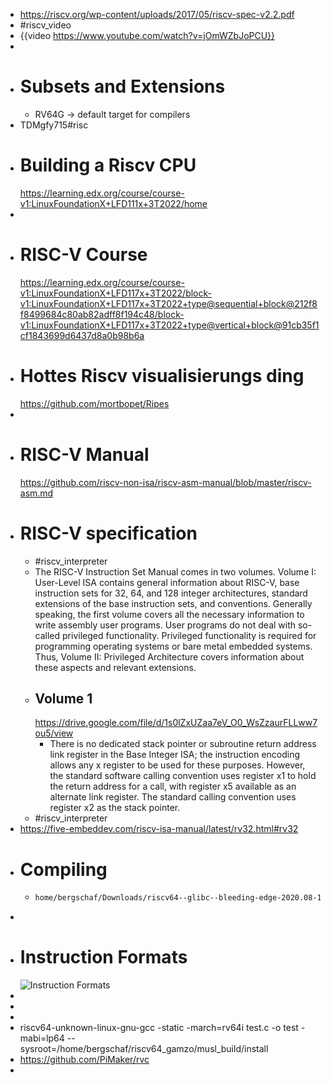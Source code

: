 - https://riscv.org/wp-content/uploads/2017/05/riscv-spec-v2.2.pdf
- #riscv_video
- {{video https://www.youtube.com/watch?v=jOmWZbJoPCU}}
-
- # Subsets and Extensions
	- RV64G -> default target for compilers
- TDMgfy715#risc
- # Building a Riscv CPU
  https://learning.edx.org/course/course-v1:LinuxFoundationX+LFD111x+3T2022/home
-
- # RISC-V Course
  https://learning.edx.org/course/course-v1:LinuxFoundationX+LFD117x+3T2022/block-v1:LinuxFoundationX+LFD117x+3T2022+type@sequential+block@212f8f8499684c80ab82adff8f194c48/block-v1:LinuxFoundationX+LFD117x+3T2022+type@vertical+block@91cb35f1cf1843699d6437d8a0b98b6a
- # Hottes Riscv visualisierungs ding
  https://github.com/mortbopet/Ripes
-
- # RISC-V Manual
  https://github.com/riscv-non-isa/riscv-asm-manual/blob/master/riscv-asm.md
- # RISC-V specification
	- #riscv_interpreter
	- The RISC-V Instruction Set Manual comes in two volumes. Volume I: 
	  User-Level ISA contains general information about RISC-V, base 
	  instruction sets for 32, 64, and 128 integer architectures, standard 
	  extensions of the base instruction sets, and conventions. Generally 
	  speaking, the first volume covers all the necessary information to write
	   assembly user programs. User programs do not deal with so-called 
	  privileged functionality. Privileged functionality is required for 
	  programming operating systems or bare metal embedded systems. Thus, 
	  Volume II: Privileged Architecture covers information about these 
	  aspects and relevant extensions.
	- ## Volume 1
	  https://drive.google.com/file/d/1s0lZxUZaa7eV_O0_WsZzaurFLLww7ou5/view
		- There is no dedicated stack pointer or subroutine return address link register in the Base Integer
		  ISA; the instruction encoding allows any x register to be used for these purposes. However, the
		  standard software calling convention uses register x1 to hold the return address for a call, with
		  register x5 available as an alternate link register. The standard calling convention uses register
		  x2 as the stack pointer.
	- #riscv_interpreter
- https://five-embeddev.com/riscv-isa-manual/latest/rv32.html#rv32
- # Compiling
	- ```bash
	  home/bergschaf/Downloads/riscv64--glibc--bleeding-edge-2020.08-1/bin/riscv64-linux-gcc -static test.c -o test -march=rv64i -mabi=lp64	
	  ```
-
- # Instruction Formats
  ![Instruction Formats](https://five-embeddev.com/riscv-isa-manual/latest/rv32_01.png)
-
-
-
- riscv64-unknown-linux-gnu-gcc -static -march=rv64i test.c -o test -mabi=lp64 --sysroot=/home/bergschaf/riscv64_gamzo/musl_build/install
- https://github.com/PiMaker/rvc
-